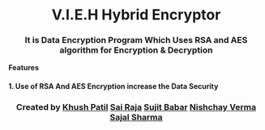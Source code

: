 <h1 align="center">V.I.E.H Hybrid Encryptor</h1>

<h3 align="center"> It is Data Encryption Program Which Uses RSA and AES algorithm for Encryption & Decryption</h3>

**Features**
<h4>1. Use of RSA And AES Encryption increase the Data Security </h4>

<h3 align="center"> Created by <a href="https://github.com/AssassinK786"><b>Khush Patil</b></a> <a href="https://github.com/QSurge"><b>Sai Raja</b></a> <a href="https://github.com/sujitbabar"><b>Sujit Babar</b></a> <a href="https://github.com/nishchay-0730"><b>Nishchay Verma</b></a> <a href="https://github.com/sajal55"><b>Sajal Sharma</b></a></h3> 

